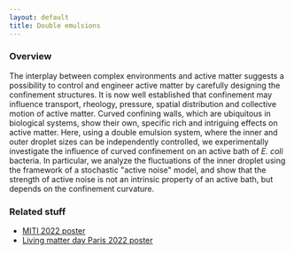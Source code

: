 ```yaml
---
layout: default
title: Double emulsions
---
```


### Overview

The interplay between complex environments and active matter suggests a possibility to control and engineer active matter by carefully designing the confinement structures.
It is now well established that confinement may influence transport, rheology, pressure, spatial distribution and collective motion of active matter.
Curved confining walls, which are ubiquitous in biological systems, show their own, specific rich and intriguing effects on active matter.
Here, using a double emulsion system, where the inner and outer droplet sizes can be independently controlled, we experimentally investigate the influence of curved confinement on an active bath of *E. coli* bacteria.
In particular, we analyze the fluctuations of the inner droplet using the framework of a stochastic "active noise" model, and show that the strength of active noise is not an intrinsic property of an active bath, but depends on the confinement curvature.

### Related stuff

- [MITI 2022 poster](/presentations/MITI2022.pdf)
- [Living matter day Paris 2022 poster](/presentations/LMD2022.pdf)
